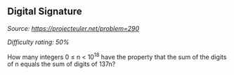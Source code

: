 Digital Signature
-----------------

*Source: https://projecteuler.net/problem=290*


*Difficulty rating: 50%*

How many integers 0 ≤ n \< 10<sup>18</sup> have the property that the sum of the
digits of n equals the sum of digits of 137n?
